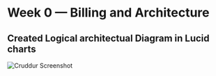 # Week 0 — Billing and Architecture

## Created Logical architectual Diagram in Lucid charts  

![Cruddur Screenshot](_docs/assets/cruddur-screenshot.png)
